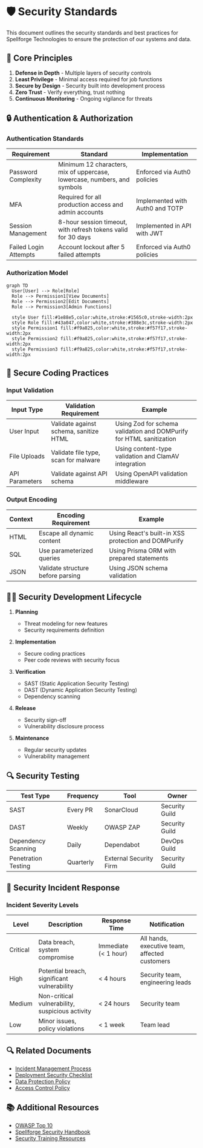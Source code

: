 # 🛡️ Security Standards

This document outlines the security standards and best practices for Spellforge Technologies to ensure the protection of our systems and data.

## 🎯 Core Principles

1. **Defense in Depth** - Multiple layers of security controls
2. **Least Privilege** - Minimal access required for job functions
3. **Secure by Design** - Security built into development process
4. **Zero Trust** - Verify everything, trust nothing
5. **Continuous Monitoring** - Ongoing vigilance for threats

## 🔒 Authentication & Authorization

### Authentication Standards

| Requirement | Standard | Implementation |
|-------------|----------|----------------|
| Password Complexity | Minimum 12 characters, mix of uppercase, lowercase, numbers, and symbols | Enforced via Auth0 policies |
| MFA | Required for all production access and admin accounts | Implemented with Auth0 and TOTP |
| Session Management | 8-hour session timeout, with refresh tokens valid for 30 days | Implemented in API with JWT |
| Failed Login Attempts | Account lockout after 5 failed attempts | Enforced via Auth0 policies |

### Authorization Model

```mermaid
graph TD
  User[User] --> Role[Role]
  Role --> Permission1[View Documents]
  Role --> Permission2[Edit Documents]
  Role --> Permission3[Admin Functions]
  
  style User fill:#1e88e5,color:white,stroke:#1565c0,stroke-width:2px
  style Role fill:#43a047,color:white,stroke:#388e3c,stroke-width:2px
  style Permission1 fill:#f9a825,color:white,stroke:#f57f17,stroke-width:2px
  style Permission2 fill:#f9a825,color:white,stroke:#f57f17,stroke-width:2px
  style Permission3 fill:#f9a825,color:white,stroke:#f57f17,stroke-width:2px
```

## 🔐 Secure Coding Practices

### Input Validation

| Input Type | Validation Requirement | Example |
|------------|------------------------|---------|
| User Input | Validate against schema, sanitize HTML | Using Zod for schema validation and DOMPurify for HTML sanitization |
| File Uploads | Validate file type, scan for malware | Using content-type validation and ClamAV integration |
| API Parameters | Validate against API schema | Using OpenAPI validation middleware |

### Output Encoding

| Context | Encoding Requirement | Example |
|---------|----------------------|---------|
| HTML | Escape all dynamic content | Using React's built-in XSS protection and DOMPurify |
| SQL | Use parameterized queries | Using Prisma ORM with prepared statements |
| JSON | Validate structure before parsing | Using JSON schema validation |

## 🧙‍♂️ Security Development Lifecycle

1. **Planning**
   - Threat modeling for new features
   - Security requirements definition

2. **Implementation**
   - Secure coding practices
   - Peer code reviews with security focus

3. **Verification**
   - SAST (Static Application Security Testing)
   - DAST (Dynamic Application Security Testing)
   - Dependency scanning

4. **Release**
   - Security sign-off
   - Vulnerability disclosure process

5. **Maintenance**
   - Regular security updates
   - Vulnerability management

## 🔍 Security Testing

| Test Type | Frequency | Tool | Owner |
|-----------|-----------|------|-------|
| SAST | Every PR | SonarCloud | Security Guild |
| DAST | Weekly | OWASP ZAP | Security Guild |
| Dependency Scanning | Daily | Dependabot | DevOps Guild |
| Penetration Testing | Quarterly | External Security Firm | Security Guild |

## 🚨 Security Incident Response

### Incident Severity Levels

| Level | Description | Response Time | Notification |
|-------|-------------|---------------|-------------|
| Critical | Data breach, system compromise | Immediate (< 1 hour) | All hands, executive team, affected customers |
| High | Potential breach, significant vulnerability | < 4 hours | Security team, engineering leads |
| Medium | Non-critical vulnerability, suspicious activity | < 24 hours | Security team |
| Low | Minor issues, policy violations | < 1 week | Team lead |

## 🔍 Related Documents

- [Incident Management Process](../02-compliance/01-incident-management.md)
- [Deployment Security Checklist](../../03-operations/02-deployment/05-security-checklist.md)
- [Data Protection Policy](../01-standards/02-data-protection.md)
- [Access Control Policy](../01-standards/03-access-control.md)

## 📚 Additional Resources

- [OWASP Top 10](https://owasp.org/www-project-top-ten/)
- [Spellforge Security Handbook](https://security.spellforge.tech)
- [Security Training Resources](https://training.spellforge.tech/security)
